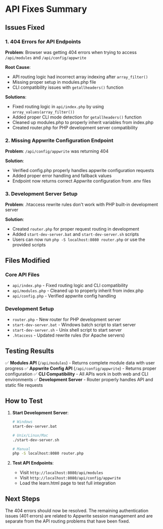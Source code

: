 # API Fixes Summary

## Issues Fixed

### 1. 404 Errors for API Endpoints

**Problem**: Browser was getting 404 errors when trying to access `/api/modules` and `/api/config/appwrite`

**Root Cause**:

- API routing logic had incorrect array indexing after `array_filter()`
- Missing proper setup in modules.php file
- CLI compatibility issues with `getallheaders()` function

**Solutions**:

- Fixed routing logic in `api/index.php` by using `array_values(array_filter())`
- Added proper CLI mode detection for `getallheaders()` function
- Cleaned up modules.php to properly inherit variables from index.php
- Created router.php for PHP development server compatibility

### 2. Missing Appwrite Configuration Endpoint

**Problem**: `/api/config/appwrite` was returning 404

**Solution**:

- Verified config.php properly handles appwrite configuration requests
- Added proper error handling and fallback values
- Endpoint now returns correct Appwrite configuration from .env files

### 3. Development Server Setup

**Problem**: .htaccess rewrite rules don't work with PHP built-in development server

**Solution**:

- Created `router.php` for proper request routing in development
- Added `start-dev-server.bat` and `start-dev-server.sh` scripts
- Users can now run `php -S localhost:8080 router.php` or use the provided scripts

## Files Modified

### Core API Files

- `api/index.php` - Fixed routing logic and CLI compatibility
- `api/modules.php` - Cleaned up to properly inherit from index.php
- `api/config.php` - Verified appwrite config handling

### Development Setup

- `router.php` - New router for PHP development server
- `start-dev-server.bat` - Windows batch script to start server
- `start-dev-server.sh` - Unix shell script to start server
- `.htaccess` - Updated rewrite rules (for Apache servers)

## Testing Results

✅ **Modules API** (`/api/modules`) - Returns complete module data with user progress
✅ **Appwrite Config API** (`/api/config/appwrite`) - Returns proper configuration
✅ **CLI Compatibility** - All APIs work in both web and CLI environments
✅ **Development Server** - Router properly handles API and static file requests

## How to Test

1. **Start Development Server**:

   ```bash
   # Windows
   start-dev-server.bat

   # Unix/Linux/Mac
   ./start-dev-server.sh

   # Manual
   php -S localhost:8080 router.php
   ```

2. **Test API Endpoints**:
   - Visit `http://localhost:8080/api/modules`
   - Visit `http://localhost:8080/api/config/appwrite`
   - Load the learn.html page to test full integration

## Next Steps

The 404 errors should now be resolved. The remaining authentication issues (401 errors) are related to Appwrite session management and are separate from the API routing problems that have been fixed.
